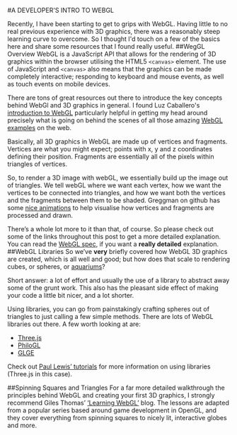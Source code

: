 #A DEVELOPER'S INTRO TO WEBGL

Recently, I have been starting to get to grips with WebGL. Having little to no real previous experience with 3D graphics, there was a reasonably steep learning curve to overcome. So I thought I'd touch on a few of the basics here and share some resources that I found really useful.
##WegGL Overview
WebGL is a JavaScript API that allows for the rendering of 3D graphics within the browser utilising the HTML5 <code>&lt;canvas&gt;</code> element. The use of JavaScript and <code>&lt;canvas&gt;</code> also means that the graphics can be made completely interactive; responding to keyboard and mouse events, as well as touch events on mobile devices.

There are tons of great resources out there to introduce the key concepts behind WebGl and 3D graphics in general. I found Luz Caballero's [introduction to WebGL]( http://dev.opera.com/articles/view/an-introduction-to-webgl/) particularly helpful in getting my head around precisely what is going on behind the scenes of all those amazing [WebGL examples](http://www.chromeexperiments.com/webgl/) on the web. 

Basically, all 3D graphics in WebGL are made up of vertices and fragments. Vertices are what you might expect; points with x, y and z coordinates defining their position. Fragments are essentially all of the pixels within triangles of vertices. 

So, to render a 3D image with webGL, we essentially build up the image out of triangles. We tell webGL where we want each vertex, how we want the vertices to be connected into triangles, and how we want both the vertices and the fragments between them to be shaded. Greggman on github has some [nice animations]( http://greggman.github.io/webgl-fundamentals/webgl/lessons/webgl-how-it-works.html) to help visualise how vertices and fragments are processed and drawn.

There’s a whole lot more to it than that, of course. So please check out some of the links throughout this post to get a more detailed explanation. You can read the [WebGL spec]( http://www.khronos.org/registry/webgl/specs/latest/1.0/), if you want a **really detailed** explanation.
##WebGL Libraries
So we’ve **very** briefly covered how WebGL 3D graphics are created, which is all well and good; but how does that scale to rendering cubes, or spheres, or [aquariums]( https://webglsamples.googlecode.com/hg/aquarium/aquarium.html)? 

Short answer: a lot of effort and usually the use of a library to abstract away some of the grunt work. This also has the pleasant side effect of making your code a little bit nicer, and a lot shorter.

Using libraries, you can go from painstakingly crafting spheres out of triangles to just calling a few simple methods. 
There are lots of WebGL libraries out there. A few worth looking at are:
*	[Three.js]( https://github.com/mrdoob/three.js#readme)
*	[PhiloGL]( http://www.senchalabs.org/philogl/)
*	[GLGE](http://www.glge.org/)

Check out [Paul Lewis’ tutorials]( http://www.aerotwist.com/) for more information on using libraries (Three.js  in this case).

##Spinning Squares and Triangles
For a far more detailed walkthrough the principles behind WebGL and creating your first 3D graphics, I strongly recommend Giles Thomas’ [‘Learning WebGL’]( http://learningwebgl.com/blog/) blog. The lessons are adapted from a popular series based around game development in OpenGL, and they cover everything from spinning squares to nicely lit, interactive globes and more.
